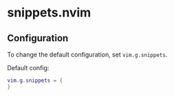 # snippets.nvim

## Configuration
To change the default configuration, set `vim.g.snippets`.

Default config:
```lua
vim.g.snippets = {
}
```
